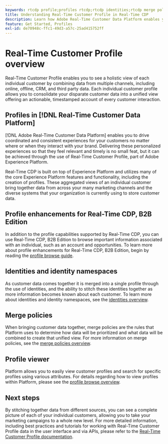 ```yaml
---
keywords: rtcdp profile;profiles rtcdp;rtcdp identities;rtcdp merge policies;real-time customer profile
title: Understanding Real-Time Customer Profile in Real-Time CDP
description: Learn how Adobe Real-Time Customer Data Platform enables you to drive coordinated, consistent, relevant experiences for your customers using Real-Time Customer Profile.
feature: Get Started, Profiles
exl-id: de70948c-ffc1-49d3-a57c-25ad415752ff
---
```

# Real-Time Customer Profile overview

Real-Time Customer Profile enables you to see a holistic view of each individual customer by combining data from multiple channels, including online, offline, CRM, and third party data. Each individual customer profile allows you to consolidate your disparate customer data into a unified view offering an actionable, timestamped account of every customer interaction.

## Profiles in [!DNL Real-Time Customer Data Platform]

[!DNL Adobe Real-Time Customer Data Platform] enables you to drive coordinated and consistent experiences for your customers no matter where or when they interact with your brand. Delivering these personalized experiences so that they feel relevant and timely is no small feat, but it can be achieved through the use of Real-Time Customer Profile, part of Adobe Experience Platform. 

Real-Time CDP is built on top of Experience Platform and utilizes many of the core Experience Platform features and functionality, including the creation of profiles. These aggregated views of an individual customer bring together data from across your many marketing channels and the diverse systems that your organization is currently using to store customer data.

## Profile enhancements for Real-Time CDP, B2B Edition

In addition to the profile capabilities supported by Real-Time CDP, you can use Real-Time CDP, B2B Edition to browse important information associated with an individual, such as an account and opportunities. To learn more about profile enhancements for Real-Time CDP, B2B Edition, begin by reading the [profile browse guide](profile-browse.md).

## Identities and identity namespaces

As customer data comes together it is merged into a single profile through the use of identities, and the ability to stitch these identities together as more information becomes known about each customer. To learn more about identities and identity namespaces, see the [identities overview](identities-overview.md).

## Merge policies

When bringing customer data together, merge policies are the rules that Platform uses to determine how data will be prioritized and what data will be combined to create that unified view. For more information on merge policies, see the [merge policies overview](merge-policies.md).

## Profile viewer

Platform allows you to easily view customer profiles and search for specific profiles using various attributes. For details regarding how to view profiles within Platform, please see the [profile browse overview](profile-browse.md).

## Next steps

By stitching together data from different sources, you can see a complete picture of each of your individual customers, allowing you to take your marketing campaigns to a whole new level. For more detailed information, including best practices and tutorials for working with Real-Time Customer Profile data in the user interface and via APIs, please refer to the [Real-Time Customer Profile documentation](../../profile/home.md).
